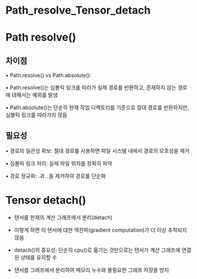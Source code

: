 # Path_resolve_Tensor_detach
# Path resolve()

## 차이점

• Path.resolve() vs Path.absolute():

• Path.resolve()는 심볼릭 링크를 따라가 실제 경로를 반환하고, 존재하지 않는 경로에 대해서는 예외를 발생

• Path.absolute()는 단순히 현재 작업 디렉토리를 기준으로 절대 경로를 반환하지만, 심볼릭 링크를 따라가지 않음

## 필요성

• 경로의 일관성 확보: 절대 경로를 사용하면 파일 시스템 내에서 경로의 모호성을 제거

• 심볼릭 링크 처리: 실제 파일 위치를 정확히 파악

• 경로 정규화: .과 ..을 제거하여 경로를 단순화

# Tensor detach()

- 텐서를 현재의 계산 그래프에서 분리(detach)

- 이렇게 하면 이 텐서에 대한 역전파(gradient computation)가 더 이상 추적되지 않음

- detach()의 중요성: 단순히 cpu()로 옮기는 것만으로는 텐서가 계산 그래프에 연결된 상태를 유지할 수

- 텐서를 그래프에서 분리하여 메모리 누수와 불필요한 그래프 저장을 방지